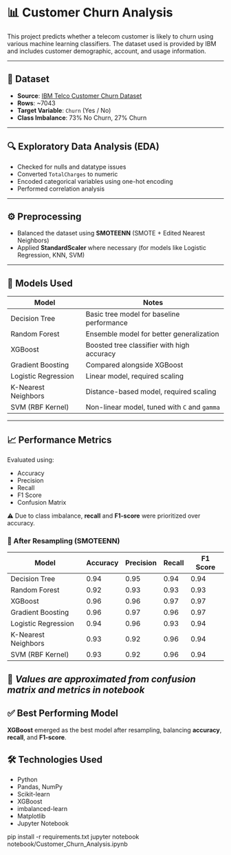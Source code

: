 # 📊 Customer Churn Analysis

This project predicts whether a telecom customer is likely to churn using various machine learning classifiers. The dataset used is provided by IBM and includes customer demographic, account, and usage information.

---

## 📁 Dataset

- **Source**: [IBM Telco Customer Churn Dataset](https://www.kaggle.com/datasets/blastchar/telco-customer-churn)
- **Rows**: ~7043
- **Target Variable**: `Churn` (Yes / No)
- **Class Imbalance**: 73% No Churn, 27% Churn

---

## 🔍 Exploratory Data Analysis (EDA)

- Checked for nulls and datatype issues
- Converted `TotalCharges` to numeric
- Encoded categorical variables using one-hot encoding
- Performed correlation analysis

---

## ⚙️ Preprocessing

- Balanced the dataset using **SMOTEENN** (SMOTE + Edited Nearest Neighbors)
- Applied **StandardScaler** where necessary (for models like Logistic Regression, KNN, SVM)

---

## 🤖 Models Used

| Model                   | Notes                                          |
|------------------------|------------------------------------------------|
| Decision Tree          | Basic tree model for baseline performance      |
| Random Forest          | Ensemble model for better generalization       |
| XGBoost                | Boosted tree classifier with high accuracy     |
| Gradient Boosting      | Compared alongside XGBoost                     |
| Logistic Regression    | Linear model, required scaling                 |
| K-Nearest Neighbors    | Distance-based model, required scaling         |
| SVM (RBF Kernel)       | Non-linear model, tuned with `C` and `gamma`  |

---

## 📈 Performance Metrics


Evaluated using:

- Accuracy
- Precision
- Recall
- F1 Score
- Confusion Matrix

⚠️ Due to class imbalance, **recall** and **F1-score** were prioritized over accuracy.

### 🔄 After Resampling (SMOTEENN)

| Model                | Accuracy | Precision | Recall | F1 Score |
|----------------------|----------|-----------|--------|----------|
| Decision Tree        | 0.94     | 0.95      | 0.94   | 0.94     |
| Random Forest        | 0.92     | 0.93      | 0.93   | 0.93     |
| XGBoost              | 0.96     | 0.96      | 0.97   | 0.97     |
| Gradient Boosting    | 0.96     | 0.97      | 0.96   | 0.97     |
| Logistic Regression  | 0.94     | 0.96      | 0.93   | 0.94     |
| K-Nearest Neighbors  | 0.93     | 0.92      | 0.96   | 0.94     |
| SVM (RBF Kernel)     | 0.93     | 0.92      | 0.96   | 0.94     |

📝 *Values are approximated from confusion matrix and metrics in notebook*
---

## ✅ Best Performing Model

**XGBoost** emerged as the best model after resampling, balancing **accuracy**, **recall**, and **F1-score**.

## 🛠️ Technologies Used

- Python
- Pandas, NumPy
- Scikit-learn
- XGBoost
- imbalanced-learn
- Matplotlib
- Jupyter Notebook





pip install -r requirements.txt
jupyter notebook notebook/Customer_Churn_Analysis.ipynb
